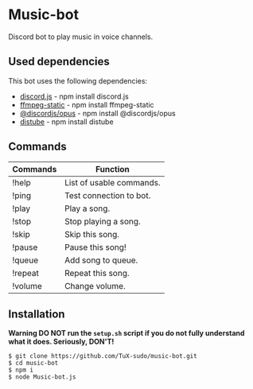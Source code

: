 # Music-bot
Discord bot to play music in voice channels.

## Used dependencies
This bot uses the following dependencies:
- [discord.js](https://discord.js.org/#/) - npm install discord.js
- [ffmpeg-static](https://www.npmjs.com/package/ffmpeg-static) - npm install ffmpeg-static
- [@discordjs/opus](https://www.npmjs.com/package/@discordjs/opus) - npm install @discordjs/opus
- [distube](https://distube.js.org/#/) - npm install distube

## Commands
| Commands | Function |
| ------ | ------ |
| !help | List of usable commands. |
| !ping | Test connection to bot. |
| !play | Play a song. |
| !stop | Stop playing a song. |
| !skip  | Skip this song. |
| !pause | Pause this song! |
| !queue  | Add song to queue. |
| !repeat | Repeat this song. |
| !volume | Change volume. |

## Installation
**Warning DO NOT run the `setup.sh` script if you do not fully understand what it does. Seriously, DON'T!**

```
$ git clone https://github.com/TuX-sudo/music-bot.git
$ cd music-bot
$ npm i
$ node Music-bot.js
```
